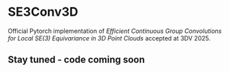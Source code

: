 # SE3Conv3D
Official Pytorch implementation of *Efficient Continuous Group Convolutions for Local SE(3) Equivariance in 3D Point Clouds* accepted at 3DV 2025.

## Stay tuned - code coming soon
